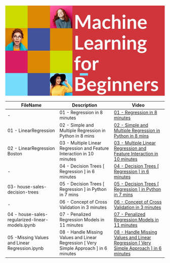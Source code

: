 ![Machine Learning for Beginners](./input/ml.jpg)

|  FileName  |  Description | Video    |                  
|---|---|---|                       
| -  |   01 - Regression in 8 minutes        | [01 - Regression in 8 minutes](https://youtu.be/Dg1X2o0RppY)                    
| 01 - LinearRegression  |   02 - Simple and Multiple Regression in Python in 8 mins        | [02 - Simple and Multiple Regression in Python in 8 mins](https://youtu.be/X6A_cufSZ0I)           
| 02 - LinearRegression Boston |   03 - Multiple Linear Regression and Feature Interaction in 10 minutes   | [03 - Multiple Linear Regression and Feature Interaction in 10 minutes](https://youtu.be/sCIg5Y5zoa0)       
| - |   04 - Decision Trees [ Regression ] in 6 minutes  | [04 - Decision Trees [ Regression ] in 6 minutes](https://youtu.be/btng0BhiS6E)        
| 03- house-sales-decision-trees |   05  - Decision Trees [ Regression ] in Python in 7 mins   | [05  - Decision Trees [ Regression ] in Python in 7 mins](https://youtu.be/qOHSbDHRVJM)        
| - |   06 - Concept of Cross Validation in 3 minutes   | [06 - Concept of Cross Validation in 3 minutes](https://youtu.be/KoCEa0vxZxU)     
| 04 - house-sales-regularized-linear-models.ipynb |   07 - Penalized Regression Models in 11 minutes   | [07 - Penalized Regression Models in 11 minutes](https://youtu.be/AatR5jz3KMQ)     
| 05 -Missing Values and Linear Regression.ipynb |   08 - Handle Missing Values and Linear Regression [ Very Simple Approach ] in 6 minutes   | [08 - Handle Missing Values and Linear Regression [ Very Simple Approach ] in 6 minutes](https://youtu.be/i1I8taMabvE)    
